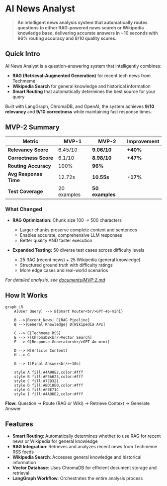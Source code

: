 # AI News Analyst

> **An intelligent news analysis system that automatically routes questions to either RAG-powered news search or Wikipedia knowledge base, delivering accurate answers in ~10 seconds with 96% routing accuracy and 9/10 quality scores.**

## Quick Intro

AI News Analyst is a question-answering system that intelligently combines:
- **RAG (Retrieval-Augmented Generation)** for recent tech news from Techmeme
- **Wikipedia Search** for general knowledge and historical information
- **Smart Routing** that automatically determines the best source for your query

Built with LangGraph, ChromaDB, and OpenAI, the system achieves **9/10 relevancy** and **9/10 correctness** while maintaining fast response times.

##  MVP-2  Summary

| Metric | MVP-1 | MVP-2 | Improvement |
|--------|-------|-------|-------------|
| **Relevancy Score** | 6.45/10 | **9.06/10** | **+40%**  |
| **Correctness Score** | 6.1/10 | **8.98/10** | **+47%**  |
| **Routing Accuracy** | 100% | **96%** |  |
| **Avg Response Time** | 12.72s | **10.55s** | **-17%**  |
| **Test Coverage** | 20 examples | **50 examples** |  |

### What Changed

- **RAG Optimization:** Chunk size 100 → 500 characters
  - Larger chunks preserve complete context and sentences
  - Enables accurate, comprehensive LLM responses
  - Better quality AND faster execution

- **Expanded Testing:** 50 diverse test cases across difficulty levels
  - 25 RAG (recent news) + 25 Wikipedia (general knowledge)
  - Structured ground truth with difficulty ratings
  - More edge cases and real-world scenarios

 *For detailed analysis, see [documents/MVP-2.md](documents/MVP-2.md)*


## How It Works

```mermaid
graph LR
    A[User Query] --> B{Smart Router<br/>GPT-4o-mini}
    
    B -->|Recent News| C[RAG Pipeline]
    B -->|General Knowledge| D[Wikipedia API]
    
    C --> E[Techmeme RSS]
    E --> F[ChromaDB<br/>Vector Search]
    F --> G[Response Generator<br/>GPT-4o-mini]
    
    D --> H[Article Content]
    H --> G
    
    G --> I[Final Answer<br/>~10s]
    
    style A fill:#4A90E2,color:#fff
    style B fill:#F5A623,color:#fff
    style C fill:#7ED321
    style D fill:#BD10E0,color:#fff
    style G fill:#F8E71C
    style I fill:#4A90E2,color:#fff
```

**Flow:** Question → Route (RAG or Wiki) → Retrieve Context → Generate Answer

## Features

- **Smart Routing**: Automatically determines whether to use RAG for recent news or Wikipedia for general knowledge
- **RAG Integration**: Retrieves and analyzes recent news from Techmeme RSS feeds
- **Wikipedia Search**: Accesses general knowledge and historical information
- **Vector Database**: Uses ChromaDB for efficient document storage and retrieval
- **LangGraph Workflow**: Orchestrates the entire analysis process

